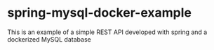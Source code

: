 # spring-mysql-docker-example
This is an example of a simple REST API developed with spring and a dockerized MySQL database
